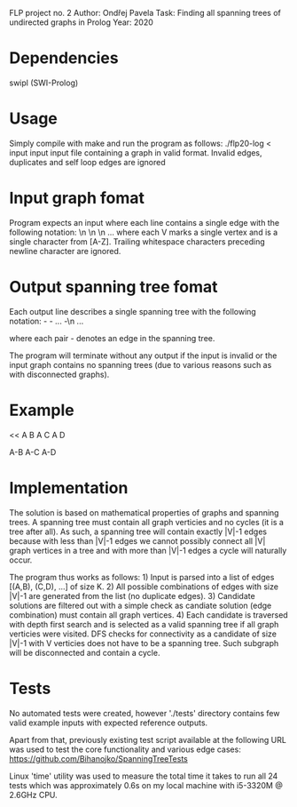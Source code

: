 FLP project no. 2
Author: Ondřej Pavela
Task: Finding all spanning trees of undirected graphs in Prolog
Year: 2020

Dependencies
==========================================
swipl (SWI-Prolog)

Usage
==========================================
Simply compile with make and run the program as follows:
./flp20-log < input
    input       input file containing a graph in valid format.
                Invalid edges, duplicates and self loop edges are ignored

Input graph fomat
==========================================
Program expects an input where each line 
contains a single edge with the following notation:
<V1> <V2>\n
<V3> <V4>\n
<V5> <V6>\n
...
where each V marks a single vertex and is a single character from [A-Z].
Trailing whitespace characters preceding newline character are ignored.

Output spanning tree fomat
==========================================
Each output line describes a single spanning tree with the following notation:
<V1>-<V2> <V3>-<V4> ... <Vn-1>-<Vn>\n
...

where each pair <Vi>-<Vj> denotes an edge in the spanning tree.

The program will terminate without any output if the
input is invalid or the input graph contains no spanning trees
(due to various reasons such as with disconnected graphs).

Example
==========================================
<<
A B
A C
A D
>>
A-B A-C A-D

Implementation
==========================================
The solution is based on mathematical properties of graphs
and spanning trees. A spanning tree must contain all graph
verticies and no cycles (it is a tree after all). As such,
a spanning tree will contain exactly |V|-1 edges because with
less than |V|-1 edges we cannot possibly connect all |V| graph
vertices in a tree and with more than |V|-1 edges a cycle will
naturally occur. 

The program thus works as follows:
    1) Input is parsed into a list of edges [(A,B), (C,D), ...] of size K.
    2) All possible combinations of edges with size |V|-1 are generated
        from the list (no duplicate edges).
    3) Candidate solutions are filtered out with a simple check as
        candiate solution (edge combination) must contain all graph vertices.
    4) Each candidate is traversed with depth first search and is selected
        as a valid spanning tree if all graph verticies were visited.
        DFS checks for connectivity as a candidate of size |V|-1 with V
        verticies does not have to be a spanning tree. Such subgraph will
        be disconnected and contain a cycle.

Tests
==========================================
No automated tests were created, however './tests' directory
contains few valid example inputs with expected reference outputs.

Apart from that, previously existing test script available at the
following URL was used to test the core functionality and various edge cases:
https://github.com/Bihanojko/SpanningTreeTests

Linux 'time' utility was used to measure the total time it takes
to run all 24 tests which was approximately 0.6s on my local machine
with i5-3320M @ 2.6GHz CPU.